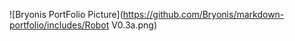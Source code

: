 ![Bryonis PortFolio Picture](https://github.com/Bryonis/markdown-portfolio/includes/Robot V0.3a.png)
